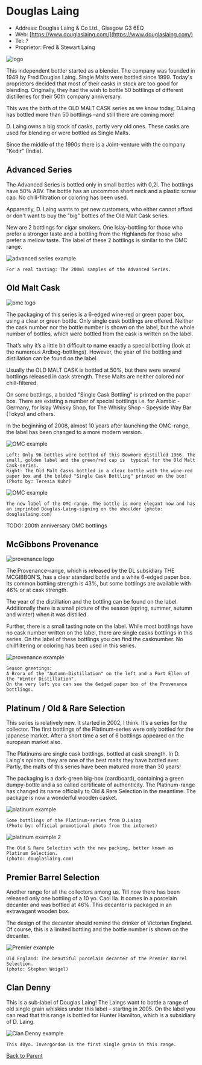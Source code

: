 # Douglas Laing

* Address: Douglas Laing & Co Ltd., Glasgow G3 6EQ
* Web: [https://www.douglaslaing.com/](https://www.douglaslaing.com/)
* Tel: ?
* Proprietor:  Fred & Stewart Laing 

![logo](../img/ib/dl/logo.png)

This independent bottler started as a blender. The company was founded in 1949 by Fred Douglas Laing. Single Malts were bottled since 1999. Today's proprietors decided that most of their casks in stock are too good for blending. Originally, they had the wish to bottle 50 bottlings of different distilleries for their 50th company anniversary. 

This was the birth of the OLD MALT CASK series as we know today, D.Laing has bottled more than 50 bottlings –and still there are coming more!

D. Laing owns a big stock of casks, partly very old ones. These casks are used for blending or were bottled as Single Malts.

Since the middle of the 1990s there is a Joint-venture with the company "Kedir" (India). 

## Advanced Series

The Advanced Series is bottled only in small bottles with 0,2l. The bottlings have 50% ABV. The bottle has an uncommon short neck and a plastic screw cap. No chill-filtration or
coloring has been used. 

Apparently, D. Laing wants to get new customers, who either cannot afford or don't want to buy the "big" bottles of the Old Malt Cask series.

New are 2 bottlings for cigar smokers. One Islay-bottling for those who prefer a stronger taste and a bottling from the Highlands for those who prefer a mellow taste. The label of these 2 bottlings is similar to the OMC range. 

![advanced series example](../img/ib/dl/as-example.jpg)

    For a real tasting: The 200ml samples of the Advanced Series. 

## Old Malt Cask

![omc logo](../img/ib/dl/omc-logo.jpg)

The packaging of this series is a 6-edged wine-red or green paper box, using a clear or green bottle. Only single cask bottlings are offered. Neither the cask number nor the bottle number is
shown on the label, but the whole number of bottles, which were bottled from the cask is written on the label. 

That’s why it’s a little bit difficult to name exactly a special bottling (look at the numerous Ardbeg-bottlings). However, the year of the bottling and distillation can be found on the label.
 
Usually the OLD MALT CASK is bottled at 50%, but there were several bottlings released in cask strength. These Malts are neither colored nor chill-filtered. 

On some bottlings, a bolded "Single Cask Bottling" is printed on the paper box.  There are existing a number of special bottlings i.e. for Alambic - Germany, for Islay Whisky Shop, for The Whisky Shop - Speyside Way Bar (Tokyo) and others. 

In the beginning of 2008, almost 10 years after launching the OMC-range, the label has been changed to a more modern version. 

![OMC example](../img/ib/dl/omc-example-1.jpg)

    Left: Only 96 bottles were bottled of this Bowmore distilled 1966. The small, golden label and the green/red cap is  typical for the Old Malt Cask-series.
    Right: The Old Malt Casks bottled in a clear bottle with the wine-red paper box and the bolded "Single Cask Bottling" printed on the box! (Photo by: Teresia Kuhr)

![OMC example](../img/ib/dl/omc-example-2.jpg)

    The new label of the OMC-range. The bottle is more elegant now and has an imprinted Douglas-Laing-signing on the shoulder (photo: douglaslaing.com) 

TODO: 200th anniversary OMC bottlings

## McGibbons Provenance

![provenance logo](../img/ib/dl/provenance-logo.jpg)

The Provenance-range, which is released by the DL subsidiary THE MCGIBBON'S, has a clear standard bottle and a white 6-edged paper box. Its common bottling strength is 43%, but some bottlings are available with 46% or at cask strength. 

The year of the distillation and the bottling can be found on the label. Additionally there is a small picture of the season (spring, summer, autumn and winter) when it was distilled.

Further, there is a small tasting note on the label. While most bottlings have no cask number written on the label, there are single casks bottlings in this series.  On the label of these bottlings you can find the casknumber. No chillfiltering or coloring has been used in this series.

![provenance example](../img/ib/dl/provenance-example.jpg)

    Season greetings:
    A Brora of the "Autumn-Distillation" on the left and a Port Ellen of the "Winter Distillation". 
    On the very left you can see the 6edged paper box of the Provenance bottlings. 

## Platinum / Old & Rare Selection

This series is relatively new. It started in 2002, I think. It’s a series for the collector. The first bottlings of the Platinum-series were only bottled for the japanese market. After a short time a set of 6 bottlings appeared on the european market also. 

The Platinums are single cask bottlings, bottled at cask strength. In D. Laing's opinion, they are one of the best malts they have bottled ever. Partly, the malts of this series have been matured more than 30 years! 

The packaging is a dark-green big-box (cardboard), containing a green dumpy-bottle and a so called certificate of authenticity. The Platinum-range has changed its name officially to Old & Rare Selection in the meantime. The package is now a wonderful wooden casket. 

![platinum example](../img/ib/dl/platinum-example.jpg)

    Some bottlings of the Platinum-series from D.Laing
    (Photo by: official promotional photo from the internet) 

![platinum example 2](../img/ib/dl/platinum-example-2.jpg)

    The Old & Rare Selection with the new packing, better known as Platinum Selection.
    (photo: douglaslaing.com) 

## Premier Barrel Selection

Another range for all the collectors among us. Till now there has been released only one bottling of a 10 yo. Caol Ila.  It comes in a porcelain decanter and was bottled at 46%.  This decanter is packaged in an extravagant wooden box. 

The design of the decanter should remind the drinker of Victorian England. Of course, this is a limited bottling and the bottle number is shown on the decanter. 

![Premier example](../img/ib/dl/pb-example.jpg)

    Old England: The beautiful porcelain decanter of the Premier Barrel Selection.
    (photo: Stephan Weigel) 

## Clan Denny

This is a sub-label of Douglas Laing! The Laings want to bottle a range of old single grain whiskies under this label – starting in 2005. On the label you can read that this range is bottled for Hunter Hamilton, which is a subsidiary of D. Laing.

![Clan Denny example](../img/ib/dl/cd-example.jpg)

    This 40yo. Invergordon is the first single grain in this range. 

[Back to Parent](IndependentBottlers.md)

<!--
TODO: 
* add Big Peat, other DL newer stuffs, XOP
* https://www.douglaslaing.com/about-us/our-history/
* https://www.douglaslaing.com/our-whisky/
-->